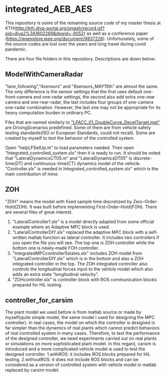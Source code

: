 # integrated_AEB_AES
This repository is some of the remaining source code of my master thesis at KTH(http://kth.diva-portal.org/smash/record.jsf?pid=diva2%3A1602269&dswid=-9052) as well as a conference paper (https://ieeexplore.ieee.org/document/9837228). Unfortunately, some of the source codes are lost over the years and long travel during covid pandemic.

There are four file folders in this repository. Descriptions are down below:
## ModelWithCameraRadar
"lane_following","4sensors" and "8sensors_MAY15th" are almost the same. The only difference is the sensor settings that the first uses default one-front-camera and one-radar settings, the second also add extra one-rear camera and one-rear-radar, the last includes four groups of one-camera one-radar combination. However, the last one may not be appropriate for its heavy computation burden in ordinary PC.

Files that are named similarly to ["LFACC_01_DoubleCurve_DecelTarget.mat"](https://github.com/dekunw/integrated_AEB_AES/blob/main/ModelWithCameraRadar/4sensors/lane_following/LFACC_01_DoubleCurve_DecelTarget.mat) are DrivingScenarios predefined. Some of them are from vehicle safety testing standards(ISO or European Standards, could not recall). Some are created by myself to test the behavior of the controlled system.

Open "helpLFSetUp.m" to load parameters needed. Then open "Integrated_controlled_system.slx" then it is ready to run. It should be noted that "LateralDynamicsCT05.m" and "LateralDynamicsDT05" is discrete-time(DT) and continuous-time(CT) dynamics model of the vehicle. "Controller.slx" is needed in Integrated_controlled_system.slx" which is the main contribution of mine.


## ZOH
"ZOH" means the model with fixed sample time discretized by Zero-Order-Hold(ZOH). It was built before implementing First-Order-Hold(FOH). There are several files of great interest.

1. "LateralController1.slx" is a model directly adapted from some official example where an Adaptive MPC block is used.
2. "LateralControllerDIY.slx" replaced the adaptive MPC block with a self-written matlab function as lateral controller. It includes two controllers if you open the file you will see. The top one is ZOH controller while the bottom one is newly-made FOH controller.
3. "IntegratedMPCcontroller5states.slx" includes ZOH model from "LateralControllerDIY.slx" which is in the bottom and also a ZOH integrated controller in the top. The ZOH integrated controller also controls the longitudinal forces input to the vehicle model which also adds an extra state "longitudinal velocity".
4. "ZOHcontroller.slx" is controller block with ROS communication blocks prepared for HiL testing.

## controller_for_carsim
The plant model we used before is from matlab source or made by myself(quite simple model, the same model I used for designing the MPC controller). In real cases, the model on which the controller is designed is far simpler than the dynamics of real plants which cannot predict behaviors of real controlled system in many cases. Therefore, to test the performance of the designed controller, we need experiments carried out on real plants or simulations on more sophisticated plant model. In this regard, carsim is introduced and a more complicated vehicle model is used to test the designed controller.
1.withROS: it includes ROS blocks prepared for HiL testing.
2.withoutROS: it does not include ROS blocks and can be considered as a version of controlled system with vehicle model in matlab replaced by carsim model.
